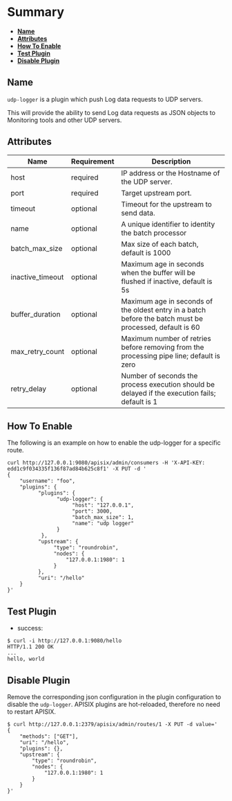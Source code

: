 <!--
#
# Licensed to the Apache Software Foundation (ASF) under one or more
# contributor license agreements.  See the NOTICE file distributed with
# this work for additional information regarding copyright ownership.
# The ASF licenses this file to You under the Apache License, Version 2.0
# (the "License"); you may not use this file except in compliance with
# the License.  You may obtain a copy of the License at
#
#     http://www.apache.org/licenses/LICENSE-2.0
#
# Unless required by applicable law or agreed to in writing, software
# distributed under the License is distributed on an "AS IS" BASIS,
# WITHOUT WARRANTIES OR CONDITIONS OF ANY KIND, either express or implied.
# See the License for the specific language governing permissions and
# limitations under the License.
#
-->

# Summary
- [**Name**](#name)
- [**Attributes**](#attributes)
- [**How To Enable**](#how-to-enable)
- [**Test Plugin**](#test-plugin)
- [**Disable Plugin**](#disable-plugin)


## Name

`udp-logger` is a plugin which push Log data requests to UDP servers.

This will provide the ability to send Log data requests as JSON objects to Monitoring tools and other UDP servers.

## Attributes

|Name           |Requirement    |Description|
|---------      |--------       |-----------|
|host           |required       | IP address or the Hostname of the UDP server.|
|port           |required       | Target upstream port.|
|timeout        |optional       |Timeout for the upstream to send data.|
|name           |optional       |A unique identifier to identity the batch processor|
|batch_max_size |optional       |Max size of each batch, default is 1000|
|inactive_timeout|optional      |Maximum age in seconds when the buffer will be flushed if inactive, default is 5s|
|buffer_duration|optional       |Maximum age in seconds of the oldest entry in a batch before the batch must be processed, default is 60|
|max_retry_count|optional       |Maximum number of retries before removing from the processing pipe line; default is zero|
|retry_delay    |optional       |Number of seconds the process execution should be delayed if the execution fails; default is 1|

## How To Enable

The following is an example on how to enable the udp-logger for a specific route.

```shell
curl http://127.0.0.1:9080/apisix/admin/consumers -H 'X-API-KEY: edd1c9f034335f136f87ad84b625c8f1' -X PUT -d '
{
    "username": "foo",
    "plugins": {
          "plugins": {
                "udp-logger": {
                     "host": "127.0.0.1",
                     "port": 3000,
                     "batch_max_size": 1,
                     "name": "udp logger"
                }
           },
          "upstream": {
               "type": "roundrobin",
               "nodes": {
                   "127.0.0.1:1980": 1
               }
          },
          "uri": "/hello"
    }
}'
```

## Test Plugin

* success:

```shell
$ curl -i http://127.0.0.1:9080/hello
HTTP/1.1 200 OK
...
hello, world
```

## Disable Plugin

Remove the corresponding json configuration in the plugin configuration to disable the `udp-logger`.
APISIX plugins are hot-reloaded, therefore no need to restart APISIX.

```shell
$ curl http://127.0.0.1:2379/apisix/admin/routes/1 -X PUT -d value='
{
    "methods": ["GET"],
    "uri": "/hello",
    "plugins": {},
    "upstream": {
        "type": "roundrobin",
        "nodes": {
            "127.0.0.1:1980": 1
        }
    }
}'
```
